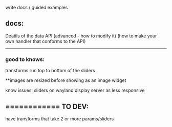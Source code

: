 write docs / guided examples

## docs:
Deatils of the data API
  (advanced - how to modify it)
  (how to make your own handler that conforms to the API)


---
### good to knows:
transforms run top to bottom of the sliders

**images are resized before showing as an image widget

know issues:
   sliders on wayland display server as less responsive


============
TO DEV:
----------
have transforms that take 2 or more params/sliders
